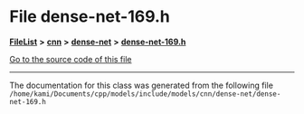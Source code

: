 

# File dense-net-169.h



[**FileList**](files.md) **>** [**cnn**](dir_40be95ab8912b8deac694fbe2f8f2654.md) **>** [**dense-net**](dir_45ae9a97fc80830746290ec1b5654b3d.md) **>** [**dense-net-169.h**](dense-net-169_8h.md)

[Go to the source code of this file](dense-net-169_8h_source.md)





































































------------------------------
The documentation for this class was generated from the following file `/home/kami/Documents/cpp/models/include/models/cnn/dense-net/dense-net-169.h`

